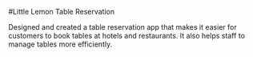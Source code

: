 #Little Lemon Table Reservation

Designed and created a table reservation app that makes it easier for customers to book tables at hotels and restaurants. It also helps staff to manage tables more efficiently.

